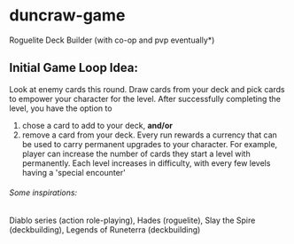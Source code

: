 # duncraw-game
Roguelite Deck Builder (with co-op and pvp eventually*)

## Initial Game Loop Idea: 
Look at enemy cards this round. Draw cards from your deck and pick cards to empower your character for the level.
After successfully completing the level, you have the option to 
  1) chose a card to add to your deck, **and/or**
  2) remove a card from your deck.
Every run rewards a currency that can be used to carry permanent upgrades to your character. For example, player can increase the number of cards they start a level with permanently.
Each level increases in difficulty, with every few levels having a 'special encounter'

###### Some inspirations:
Diablo series (action role-playing), Hades (roguelite), Slay the Spire (deckbuilding), Legends of Runeterra (deckbuilding)
